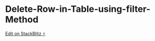 # Delete-Row-in-Table-using-filter-Method

[Edit on StackBlitz ⚡️](https://stackblitz.com/edit/react-ixf4yv)